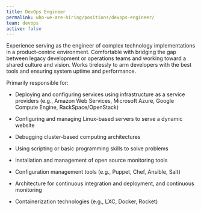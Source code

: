 ```yaml
---
title: DevOps Engineer
permalink: who-we-are-hiring/positions/devops-engineer/
team: devops
active: false
---
```


Experience serving as the engineer of complex technology implementations
in a product-centric environment. Comfortable with bridging the gap
between legacy development or operations teams and working toward a
shared culture and vision. Works tirelessly to arm developers with the
best tools and ensuring system uptime and performance.

Primarily responsible for:

-   Deploying and configuring services using infrastructure as a service
providers (e.g., Amazon Web Services, Microsoft Azure, Google
Compute Engine, RackSpace/OpenStack)

-   Configuring and managing Linux-based servers to serve a dynamic
website

-   Debugging cluster-based computing architectures

-   Using scripting or basic programming skills to solve problems

-   Installation and management of open source monitoring tools

-   Configuration management tools (e.g., Puppet, Chef, Ansible, Salt)

-   Architecture for continuous integration and deployment, and
continuous monitoring

-   Containerization technologies (e.g., LXC, Docker, Rocket)
